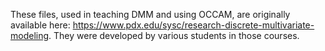 These files, used in teaching DMM and using OCCAM, are originally available here: https://www.pdx.edu/sysc/research-discrete-multivariate-modeling.  They were developed by various students in those courses.
